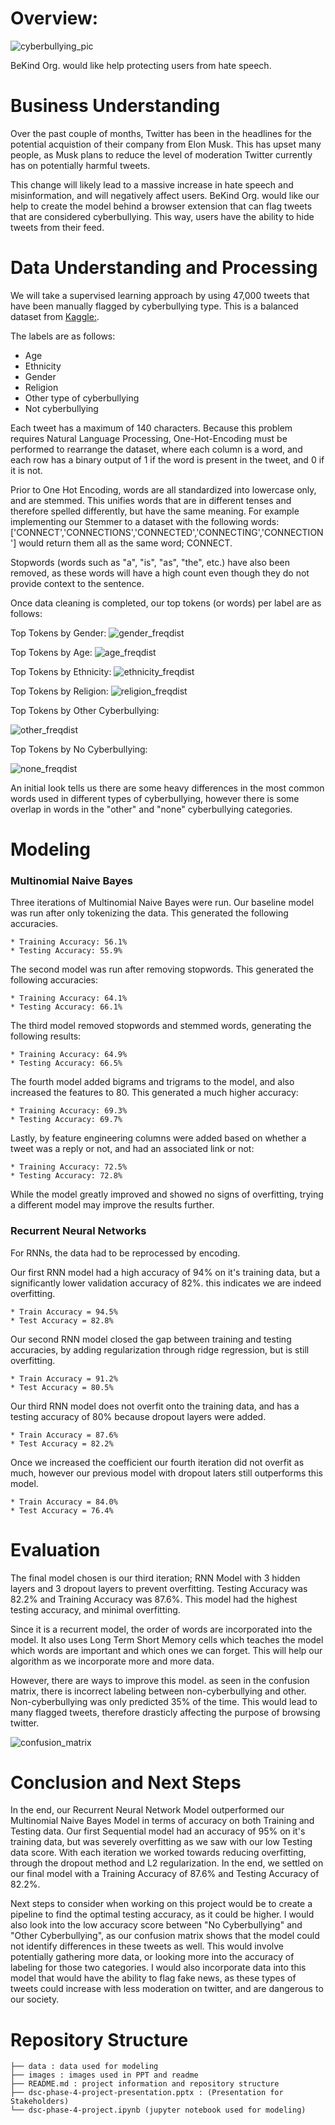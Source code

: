 # Overview:

![cyberbullying_pic](https://github.com/sabinabains/dsc-phase-4-project/blob/main/images/cyberbullying_pic.png)

BeKind Org. would like help protecting users from hate speech.

# Business Understanding

Over the past couple of months, Twitter has been in the headlines for the potential acquistion of their company from Elon Musk. This has upset many people, as Musk plans to reduce the level of moderation Twitter currently has on potentially harmful tweets. 

This change will likely lead to a massive increase in hate speech and misinformation, and will negatively affect users. BeKind Org. would like our help to create the model behind a browser extension that can flag tweets that are considered cyberbullying. This way, users have the ability to hide tweets from their feed.

# Data Understanding and Processing

We will take a supervised learning approach by using 47,000 tweets that have been manually flagged by cyberbullying type. This is a balanced dataset from [Kaggle:](https://www.kaggle.com/code/anayad/classifying-cyberbullying-tweets/data). 

The labels are as follows:
  * Age
  * Ethnicity
  * Gender
  * Religion
  * Other type of cyberbullying
  * Not cyberbullying

Each tweet has a maximum of 140 characters. Because this problem requires Natural Language Processing, One-Hot-Encoding must be performed to rearrange the dataset, where each column is a word, and each row has a binary output of 1 if the word is present in the tweet, and 0 if it is not. 

Prior to One Hot Encoding, words are all standardized into lowercase only, and are stemmed. This unifies words that are in different tenses and therefore spelled differently, but have the same meaning. For example implementing our Stemmer to a dataset with the following words: ['CONNECT','CONNECTIONS','CONNECTED','CONNECTING','CONNECTION'] would return them all as the same word; CONNECT. 

Stopwords (words such as "a", "is", "as", "the", etc.) have also been removed, as these words will have a high count even though they do not provide context to the sentence. 

Once data cleaning is completed, our top tokens (or words) per label are as follows:

Top Tokens by Gender:
![gender_freqdist](https://github.com/sabinabains/dsc-phase-4-project/blob/main/images/gender_freqdist.png)

Top Tokens by Age:
![age_freqdist](https://github.com/sabinabains/dsc-phase-4-project/blob/main/images/age_freqdist.png)

Top Tokens by Ethnicity: 
![ethnicity_freqdist](https://github.com/sabinabains/dsc-phase-4-project/blob/main/images/ethnicity_freqdist.png)

Top Tokens by Religion:
![religion_freqdist](https://github.com/sabinabains/dsc-phase-4-project/blob/main/images/religion_freqdist.png)

Top Tokens by Other Cyberbullying:

![other_freqdist](https://github.com/sabinabains/dsc-phase-4-project/blob/main/images/other_freqdist.png)

Top Tokens by No Cyberbullying:

![none_freqdist](https://github.com/sabinabains/dsc-phase-4-project/blob/main/images/none_freqdist.png)

An initial look tells us there are some heavy differences in the most common words used in different types of cyberbullying, however there is some overlap in words in the "other" and "none" cyberbullying categories.

# Modeling

### Multinomial Naive Bayes

Three iterations of Multinomial Naive Bayes were run. Our baseline model was run after only tokenizing the data. This generated the following accuracies. 

    * Training Accuracy: 56.1%
    * Testing Accuracy: 55.9%

The second model was run after removing stopwords. This generated the following accuracies:

    * Training Accuracy: 64.1%
    * Testing Accuracy: 66.1%

The third model removed stopwords and stemmed words, generating the following results:

    * Training Accuracy: 64.9%
    * Testing Accuracy: 66.5%

The fourth model added bigrams and trigrams to the model, and also increased the features to 80. This generated a much higher accuracy:

    * Training Accuracy: 69.3%
    * Testing Accuracy: 69.7%

Lastly, by feature engineering columns were added based on whether a tweet was a reply or not, and had an associated link or not:

    * Training Accuracy: 72.5%
    * Testing Accuracy: 72.8%

While the model greatly improved and showed no signs of overfitting, trying a different model may improve the results further.

### Recurrent Neural Networks

For RNNs, the data had to be reprocessed by encoding. 

Our first RNN model had a high accuracy of 94% on it's training data, but a significantly lower validation accuracy of 82%. this indicates
we are indeed overfitting.

    * Train Accuracy = 94.5%
    * Test Accuracy = 82.8%

Our second RNN model closed the gap between training and testing accuracies, by adding regularization through ridge regression, but is still overfitting. 

    * Train Accuracy = 91.2%
    * Test Accuracy = 80.5%
    
Our third RNN model does not overfit onto the training data, and has a testing accuracy of 80% because dropout layers were added.

    * Train Accuracy = 87.6%
    * Test Accuracy = 82.2%
    
Once we increased the coefficient our fourth iteration did not overfit as much, however our previous model with dropout laters still outperforms this model.
 
    * Train Accuracy = 84.0%
    * Test Accuracy = 76.4%

# Evaluation

The final model chosen is our third iteration; RNN Model with 3 hidden layers and 3 dropout layers to prevent overfitting. 
Testing Accuracy was 82.2% and Training Accuracy was 87.6%. This model had the highest testing accuracy, and minimal overfitting. 

Since it is a recurrent model, the order of words are incorporated into the model. It also uses Long Term Short Memory cells which teaches the model
which words are important and which ones we can forget. This will help our algorithm as we incorporate more and more data. 

However, there are ways to improve this model. as seen in the confusion matrix, there is incorrect labeling between non-cyberbullying and other.
Non-cyberbullying was only predicted 35% of the time. This would lead to many flagged tweets, therefore drasticly affecting the purpose of
browsing twitter.


![confusion_matrix](https://github.com/sabinabains/dsc-phase-4-project/blob/main/images/confusion_matrix.png)


# Conclusion and Next Steps

 In the end, our Recurrent Neural Network Model outperformed our Multinomial Naive Bayes Model in terms of accuracy on both Training 
and Testing data. Our first Sequential model had an accuracy of 95% on it's training data, but was severely overfitting as we saw with 
our low Testing data score. With each iteration we worked towards reducing overfitting, through the dropout method and L2 regularization.
In the end, we settled on our final model with a Training Accuracy of 87.6% and Testing Accuracy of 82.2%. 

 Next steps to consider when working on this project would be to create a pipeline to find the optimal testing accuracy, as it could be higher.
I would also look into the low accuracy score between "No Cyberbullying" and "Other Cyberbullying", as our confusion matrix shows that the
model could not identify differences in these tweets as well. This would involve potentially gathering more data, or looking more into the 
accuracy of labeling for those two categories. I would also incorporate data into this model that would have the ability to flag fake news, 
as these types of tweets could increase with less moderation on twitter, and are dangerous to our society. 

# Repository Structure

```
├── data : data used for modeling
├── images : images used in PPT and readme
├── README.md : project information and repository structure
├── dsc-phase-4-project-presentation.pptx : (Presentation for Stakeholders)
└── dsc-phase-4-project.ipynb (jupyter notebook used for modeling)
```
